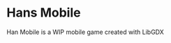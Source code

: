 Hans Mobile
========================================================
Han Mobile is a WIP mobile game created with LibGDX
